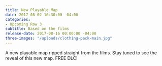 ```yaml
---
title: New Playable Map
date: 2017-08-02 16:30:00 -04:00
categories:
- Upcoming Row 3
subtitle: Based on the films
release-date: 2017-08-16 00:00:00 -04:00
three-images: "/uploads/clothing-pack-main.jpg"
---
```


A new playable map ripped straight from the films. Stay tuned to see the reveal of this new map. FREE DLC!